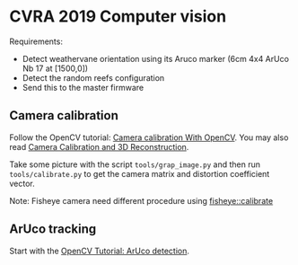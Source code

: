 # CVRA 2019 Computer vision


Requirements:

- Detect weathervane orientation using its Aruco marker (6cm 4x4 ArUco Nb 17 at [1500,0])
- Detect the random reefs configuration
- Send this to the master firmware

## Camera calibration

Follow the OpenCV tutorial: [Camera calibration With OpenCV](https://docs.opencv.org/2.4/doc/tutorials/calib3d/camera_calibration/camera_calibration.html).
You may also read [Camera Calibration and 3D Reconstruction](https://docs.opencv.org/2.4/modules/calib3d/doc/camera_calibration_and_3d_reconstruction.html).

Take some picture with the script `tools/grap_image.py` and then run `tools/calibrate.py` to get the camera matrix and distortion coefficient vector.

Note: Fisheye camera need different procedure using [fisheye::calibrate](https://docs.opencv.org/2.4/modules/calib3d/doc/camera_calibration_and_3d_reconstruction.html?highlight=calibratecamera#fisheye-calibrate)

## ArUco tracking

Start with the [OpenCV Tutorial: ArUco detection](https://docs.opencv.org/master/d5/dae/tutorial_aruco_detection.html).
